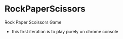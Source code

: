 # RockPaperScissors
Rock Paper Scoissors Game

- this first iteration is to play purely on chrome console
